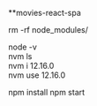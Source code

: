 **movies-react-spa

rm -rf node_modules/

node -v  
nvm ls  
nvm i 12.16.0  
nvm use 12.16.0  

npm install
npm start  
